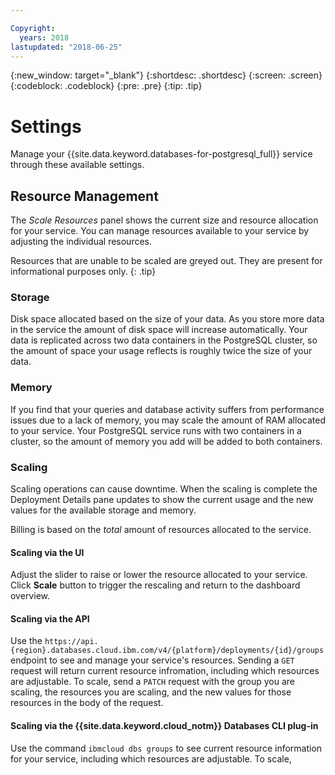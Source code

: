 ```yaml
---

Copyright:
  years: 2018
lastupdated: "2018-06-25"
---
```


{:new_window: target="_blank"}
{:shortdesc: .shortdesc}
{:screen: .screen}
{:codeblock: .codeblock}
{:pre: .pre}
{:tip: .tip}

# Settings

Manage your {{site.data.keyword.databases-for-postgresql_full}} service through these available settings.

## Resource Management

The _Scale Resources_ panel shows the current size and resource allocation for your service. You can manage resources available to your service by adjusting the individual resources. 

Resources that are unable to be scaled are greyed out. They are present for informational purposes only.
{: .tip} 

### Storage

Disk space allocated based on the size of your data. As you store more data in the service the amount of disk space will increase automatically. Your data is replicated across two data containers in the PostgreSQL cluster, so the amount of space your usage reflects is roughly twice the size of your data. 

### Memory

If you find that your queries and database activity suffers from performance issues due to a lack of memory, you may scale the amount of RAM allocated to your service. Your PostgreSQL service runs with two containers in a cluster, so the amount of memory you add will be added to both containers. 

### Scaling

Scaling operations can cause downtime. When the scaling is complete the Deployment Details pane updates to show the current usage and the new values for the available storage and memory. 

Billing is based on the _total_ amount of resources allocated to the service. 

#### Scaling via the UI

Adjust the slider to raise or lower the resource allocated to your service. Click **Scale** button to trigger the rescaling and return to the dashboard overview.

#### Scaling via the API

Use the `https://api.{region}.databases.cloud.ibm.com/v4/{platform}/deployments/{id}/groups` endpoint to see and manage your service's resources. Sending a `GET` request will return current resource infromation, including which resources are adjustable. To scale, send a `PATCH` request with the group you are scaling, the resources you are scaling, and the new values for those resources in the body of the request.

#### Scaling via the {{site.data.keyword.cloud_notm}} Databases CLI plug-in

Use the command `ibmcloud dbs groups` to see current resource information for your service, including which resources are adjustable. To scale, 